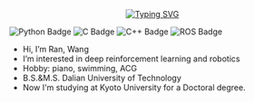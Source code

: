 <!-- dynamic typing effect -->
  <div align="center">
    <a href="https://scholar.google.co.jp/citations?hl=en&user=KHQ30BAAAAAJ">
      <img src="https://readme-typing-svg.demolab.com?font=Fira+Code&pause=2000&width=600&lines=My Google Scholar profile [click]; Tech Otakus Save the World!&color=F74C4C&center=true&size=27" alt="Typing SVG" />
    </a>
  </div>
  
![Python Badge](https://img.shields.io/badge/Python-3776AB?logo=python&logoColor=fff&style=flat)
![C Badge](https://img.shields.io/badge/C-3776AB?logo=c&logoColor=fff&style=flat)
![C++ Badge](https://img.shields.io/badge/C%2B%2B-3776AB?logo=cplusplus&logoColor=fff&style=flat)
![ROS Badge](https://img.shields.io/badge/ROS2-3776AB?logo=ROS&logoColor=fff&style=flat)

- Hi, I’m Ran, Wang
- I’m interested in deep reinforcement learning and robotics
- Hobby: piano, swimming, ACG
- B.S.&M.S. Dalian University of Technology
- Now I'm studying at Kyoto University for a Doctoral degree.
  

